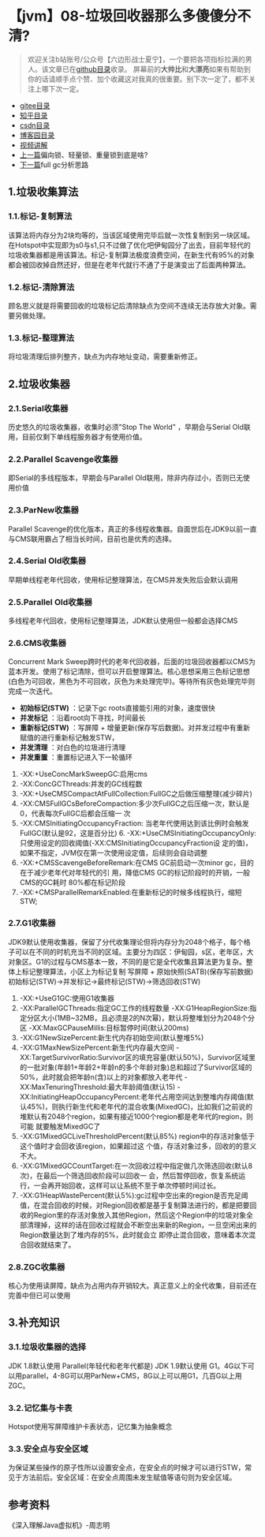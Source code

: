 # 【jvm】08-垃圾回收器那么多傻傻分不清?
> 欢迎关注b站账号/公众号【六边形战士夏宁】，一个要把各项指标拉满的男人。该文章已在[github目录](https://github.com/edanlx/SealBook)收录。
屏幕前的**大帅比**和**大漂亮**如果有帮助到你的话请顺手点个赞、加个收藏这对我真的很重要。别下次一定了，都不关注上哪下次一定。
* [gitee目录](https://gitee.com/seal_li/SealBook)
* [知乎目录](https://zhuanlan.zhihu.com/p/338222208)
* [csdn目录](https://blog.csdn.net/seal_li/article/details/111415366)
* [博客园目录](https://www.cnblogs.com/sealLee/articles/14748368.html)
* [视频讲解](https://www.bilibili.com/video/BV1S5411V74U/) 
* [上一篇](./07concurrence.md)偏向锁、轻量锁、重量锁到底是啥?
* [下一篇](./09gc.md)full gc分析思路

## 1.垃圾收集算法
### 1.1.标记-复制算法
该算法将内存分为2块均等的，当该区域使用完毕后就一次性复制到另一块区域。在Hotspot中实现即为s0与s1,只不过做了优化吧伊甸园分了出去，目前年轻代的垃圾收集器都是用该算法。标记-复制算法极度浪费空间，在新生代有95%的对象都会被回收掉自然还好，但是在老年代就行不通了于是演变出了后面两种算法。
### 1.2.标记-清除算法
顾名思义就是将需要回收的垃圾标记后清除缺点为空间不连续无法存放大对象。需要另做处理。
### 1.3.标记-整理算法
将垃圾清理后排列整齐，缺点为内存地址变动，需要重新修正。
## 2.垃圾收集器
### 2.1.Serial收集器
历史悠久的垃圾收集器，收集时必须"Stop The World" ，早期会与Serial Old联用，目前仅剩下单线程服务器才有使用价值。
### 2.2.Parallel Scavenge收集器
即Serial的多线程版本，早期会与Parallel Old联用，除非内存过小，否则已无使用价值
### 2.3.ParNew收集器
Parallel Scavenge的优化版本，真正的多线程收集器。自面世后在JDK9以前一直与CMS联用霸占了相当长时间，目前也是优秀的选择。
### 2.4.Serial Old收集器
早期单线程老年代回收，使用标记整理算法，在CMS并发失败后会默认调用
### 2.5.Parallel Old收集器
多线程老年代回收，使用标记整理算法，JDK默认使用但一般都会选择CMS
### 2.6.CMS收集器
Concurrent Mark Sweep跨时代的老年代回收器，后面的垃圾回收器都以CMS为蓝本开发。使用了标记清除，但可以开启整理算法。核心思想采用三色标记思想(白色为可回收，黑色为不可回收，灰色为未处理完毕)。等待所有灰色处理完毕则完成一次迭代。

* **初始标记(STW)** ：记录下gc roots直接能引用的对象，速度很快
* **并发标记** ：沿着root向下寻找，时间最长
* **重新标记(STW)** ：写屏障 + 增量更新(保存写后数据)。对并发过程中有重新赋值的进行重新标记触发STW，
* **并发清理** ：对白色的垃圾进行清理
* **并发重置** ：重置标记进入下一轮循环

1. -XX:+UseConcMarkSweepGC:启用cms
2. -XX:ConcGCThreads:并发的GC线程数
3. -XX:+UseCMSCompactAtFullCollection:FullGC之后做压缩整理(减少碎片)
4. -XX:CMSFullGCsBeforeCompaction:多少次FullGC之后压缩一次，默认是0，代表每次FullGC后都会压缩一 次
5. -XX:CMSInitiatingOccupancyFraction: 当老年代使用达到该比例时会触发FullGC(默认是92，这是百分比) 6. -XX:+UseCMSInitiatingOccupancyOnly:只使用设定的回收阈值(-XX:CMSInitiatingOccupancyFraction设 定的值)，如果不指定，JVM仅在第一次使用设定值，后续则会自动调整
7. -XX:+CMSScavengeBeforeRemark:在CMS GC前启动一次minor gc，目的在于减少老年代对年轻代的引 用，降低CMS GC的标记阶段时的开销，一般CMS的GC耗时 80%都在标记阶段
9. -XX:+CMSParallelRemarkEnabled:在重新标记的时候多线程执行，缩短STW;

### 2.7.G1收集器
JDK9默认使用收集器，保留了分代收集理论但将内存分为2048个格子，每个格子可以在不同的时机充当不同的区域。主要分为四区：伊甸园，s区，老年区，大对象区。G1的过程与CMS基本一致，不同的是它是全代收集且算法更为复杂。整体上标记整理算法，小区上为标记复制
写屏障 + 原始快照(SATB)(保存写前数据)
初始标记(STW)->并发标记->最终标记(STW)->筛选回收(STW)

1. -XX:+UseG1GC:使用G1收集器
2. -XX:ParallelGCThreads:指定GC工作的线程数量 -XX:G1HeapRegionSize:指定分区大小(1MB~32MB，且必须是2的N次幂)，默认将整堆划分为2048个分区 -XX:MaxGCPauseMillis:目标暂停时间(默认200ms)
3. -XX:G1NewSizePercent:新生代内存初始空间(默认整堆5%)
4. -XX:G1MaxNewSizePercent:新生代内存最大空间 -XX:TargetSurvivorRatio:Survivor区的填充容量(默认50%)，Survivor区域里的一批对象(年龄1+年龄2+年龄n的多个年龄对象)总和超过了Survivor区域的50%，此时就会把年龄n(含)以上的对象都放入老年代 -XX:MaxTenuringThreshold:最大年龄阈值(默认15) -XX:InitiatingHeapOccupancyPercent:老年代占用空间达到整堆内存阈值(默认45%)，则执行新生代和老年代的混合收集(MixedGC)，比如我们之前说的堆默认有2048个region，如果有接近1000个region都是老年代的region，则可能 就要触发MixedGC了
5. -XX:G1MixedGCLiveThresholdPercent(默认85%) region中的存活对象低于这个值时才会回收该region，如果超过这 个值，存活对象过多，回收的的意义不大。
6. -XX:G1MixedGCCountTarget:在一次回收过程中指定做几次筛选回收(默认8次)，在最后一个筛选回收阶段可以回收一 会，然后暂停回收，恢复系统运行，一会再开始回收，这样可以让系统不至于单次停顿时间过长。
7. -XX:G1HeapWastePercent(默认5%):gc过程中空出来的region是否充足阈值，在混合回收的时候，对Region回收都是基于复制算法进行的，都是把要回收的Region里的存活对象放入其他Region，然后这个Region中的垃圾对象全部清理掉，这样的话在回收过程就会不断空出来新的Region，一旦空闲出来的Region数量达到了堆内存的5%，此时就会立 即停止混合回收，意味着本次混合回收就结束了。

### 2.8.ZGC收集器
核心为使用读屏障，缺点为占用内存开销较大。真正意义上的全代收集，目前还在完善中但已可以使用
## 3.补充知识
### 3.1.垃圾收集器的选择
JDK 1.8默认使用 Parallel(年轻代和老年代都是) JDK 1.9默认使用 G1。4G以下可以用parallel，4-8G可以用ParNew+CMS，8G以上可以用G1，几百G以上用ZGC。
### 3.2.记忆集与卡表
Hotspot使用写屏障维护卡表状态，记忆集为抽象概念
### 3.3.安全点与安全区域
为保证某些操作的原子性所以设置安全点，在安全点的时候才可以进行STW，常见于方法前后。安全区域：在安全点周围未发生赋值等语句则为安全区域。

## 参考资料
《深入理解Java虚拟机》-周志明